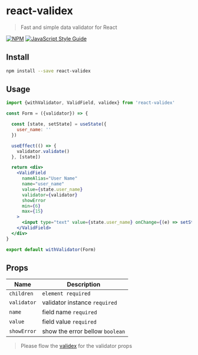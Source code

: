# react-validex

> Fast and simple data validator for React

[![NPM](https://img.shields.io/npm/v/react-validex.svg)](https://www.npmjs.com/package/react-validex) [![JavaScript Style Guide](https://img.shields.io/badge/code_style-standard-brightgreen.svg)](https://standardjs.com)

## Install

```bash
npm install --save react-validex
```

## Usage

```jsx
import {withValidator, ValidField, validex} from 'react-validex'

const Form = ({validator}) => {

  const [state, setState] = useState({
    user_name: ''
  })

  useEffect(() => {
    validator.validate()
  }, [state])

  return <div>
    <ValidField
      nameAlias="User Name"
      name="user_name"
      value={state.user_name}
      validator={validator}
      showError
      min={6}
      max={15}
    >
      <input type="text" value={state.user_name} onChange={(e) => setState({...state, user_name: e.target.value})}/>
    </ValidField>
  </div>
}

export default withValidator(Form)
```


## Props

|Name| Description|
| --- | --- |
|`children`| `element required`|
|`validator`| validator instance `required`|
|`name`| field name `required` |
|`value`| field value `required` |
|`showError`| show the error bellow `boolean` |



> Please flow the [validex](https://www.npmjs.com/package/validex) for the validator props
